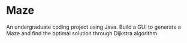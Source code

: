 # Maze
An undergraduate coding project using Java. Build a GUI to generate a Maze and find the optimal solution through Dijkstra algorithm.
